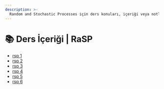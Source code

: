 ```yaml
---
description: >-
  Random and Stochastic Processes için ders konuları, içeriği veya notları
---
```


# 📚 Ders İçeriği \| RaSP

<!--YPackage.YGitbookIntegration-tarafından-otomatik-oluşturulmuştur-->

- [rsp 1](rsp%201.pdf)
- [rsp 2](rsp%202.pdf)
- [rsp 3](rsp%203.pdf)
- [rsp 4](rsp%204.pdf)
- [rsp 5](rsp%205.pdf)
- [rsp 6](rsp%206.pdf)

<!--YPackage.YGitbookIntegration-tarafından-otomatik-oluşturulmuştur-->
